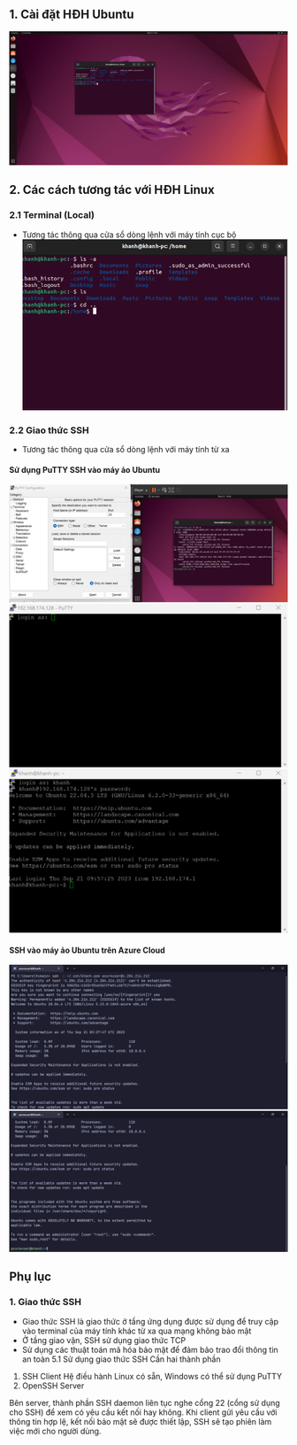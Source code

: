 
## 1. Cài đặt HĐH Ubuntu
![](./img/0-ubuntu.png)

## 2. Các cách tương tác với HĐH Linux
### 2.1 Terminal (Local)
- Tương tác thông qua cửa sổ dòng lệnh với máy tính cục bộ
![](./img/1-terminal.png)
### 2.2 Giao thức SSH
- Tương tác thông qua cửa sổ dòng lệnh với máy tính từ xa
#### Sử dụng PuTTY SSH vào máy ảo Ubuntu
![](./img/2-putty-1.png)
![](./img/3-putty-2.png)
![](./img/4-putty-3.png)

#### SSH vào máy ảo Ubuntu trên Azure Cloud

![](./img/5-azure-1.png)
![](./img/6-azure-2.png)

## Phụ lục
### 1. Giao thức SSH
- Giao thức SSH là giao thức ở tầng ứng dụng được sử dụng để truy cập vào terminal của máy tính khác từ xa qua mạng không bảo mật
- Ở tầng giao vận, SSH sử dụng giao thức TCP
- Sử dụng các thuật toán mã hóa bảo mật để đảm bảo trao đổi thông tin an toàn
5.1 Sử dụng giao thức SSH
Cần hai thành phần
1. SSH Client
Hệ điều hành Linux có sẵn, Windows có thể sử dụng PuTTY
2. OpenSSH Server

Bên server, thành phần SSH daemon liên tục nghe cổng 22 (cổng sử dụng cho SSH) để xem có yêu cầu kết nối hay không. Khi client gửi yêu cầu với thông tin hợp lệ, kết nối bảo mật sẽ được thiết lập, SSH sẽ tạo phiên làm việc mới cho người dùng.
